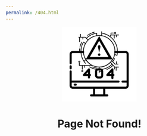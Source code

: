 ```yaml
---
permalink: /404.html
---
```


<center>
<div class="jumbotron jumbotron-fluid">
	<div class="container" style="text-align: center;">
		<div class="alert alert-danger" role="alert">
		  <img src="/img/404.png" width="200" height="200" alt="404 Error">
			<h1>Page Not Found!</h1>
		</div>
	</div>
</div>
</center>
